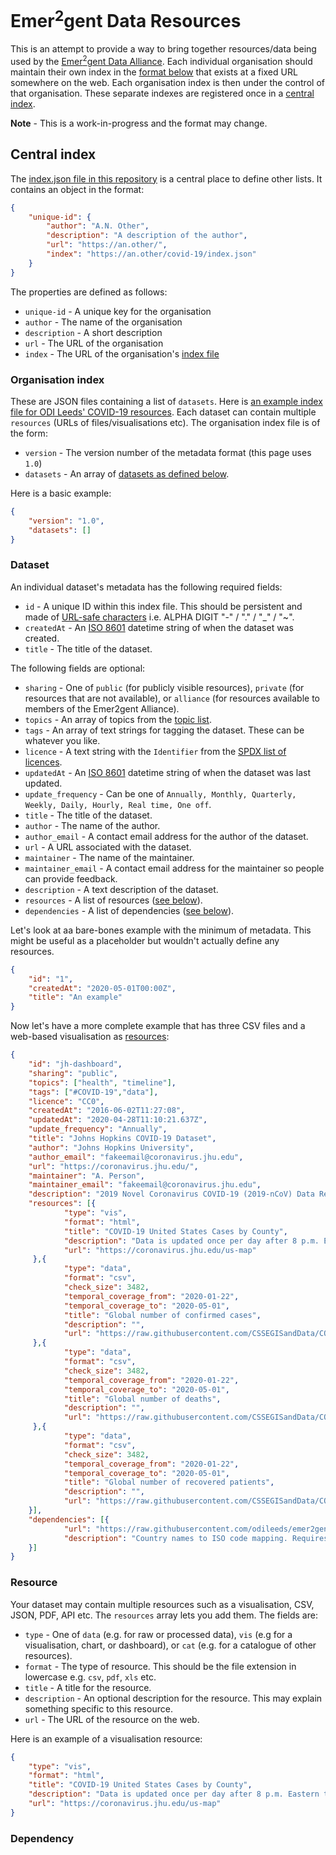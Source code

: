 # Emer<sup>2</sup>gent Data Resources
This is an attempt to provide a way to bring together resources/data being used by the [Emer<sup>2</sup>gent Data Alliance](http://www.emergentalliance.org). Each individual organisation should maintain their own index in the [format below](#organisation-index) that exists at a fixed URL somewhere on the web. Each organisation index is then under the control of that organisation. These separate indexes are registered once in a [central index](#central-index).

**Note** - This is a work-in-progress and the format may change.

## Central index
The [index.json file in this repository](index.json) is a central place to define other lists. It contains an object in the format:
```json
{
    "unique-id": {                                        
        "author": "A.N. Other",
        "description": "A description of the author",
        "url": "https://an.other/",
        "index": "https://an.other/covid-19/index.json"
    }
}
```

The properties are defined as follows:

* `unique-id` - A unique key for the organisation
* `author` - The name of the organisation
* `description` - A short description
* `url` - The URL of the organisation
* `index` - The URL of the organisation's [index file](#organisation-index)

### Organisation index

These are JSON files containing a list of `datasets`. Here is [an example index file for ODI Leeds' COVID-19 resources](https://odileeds.github.io/covid-19/index.json). Each dataset can contain multiple `resources` (URLs of files/visualisations etc). The organisation index file is of the form:

* `version` - The version number of the metadata format (this page uses `1.0`)
* `datasets` - An array of [datasets as defined below](#dataset).

Here is a basic example:

```json
{
	"version": "1.0",
	"datasets": []
}
```

### Dataset

An individual dataset's metadata has the following required fields:

* `id` - A unique ID within this index file. This should be persistent and made of [URL-safe characters](http://www.ietf.org/rfc/rfc3986.txt) i.e. ALPHA  DIGIT  "-" / "." / "_" / "~".
* `createdAt` - An [ISO 8601](https://en.wikipedia.org/wiki/ISO_8601) datetime string of when the dataset was created.
* `title` - The title of the dataset.

The following fields are optional:

* `sharing` - One of `public` (for publicly visible resources), `private` (for resources that are not available), or `alliance` (for resources available to members of the Emer2gent Alliance).
* `topics` - An array of topics from the [topic list](topics.json).
* `tags` - An array of text strings for tagging the dataset. These can be whatever you like.
* `licence` - A text string with the `Identifier` from the [SPDX list of licences](https://spdx.org/licenses/).
* `updatedAt` - An [ISO 8601](https://en.wikipedia.org/wiki/ISO_8601) datetime string of when the dataset was last updated. 
* `update_frequency` - Can be one of `Annually, Monthly, Quarterly, Weekly, Daily, Hourly, Real time, One off`.
* `title` - The title of the dataset.
* `author` - The name of the author.
* `author_email` - A contact email address for the author of the dataset.
* `url` - A URL associated with the dataset.
* `maintainer` - The name of the maintainer.
* `maintainer_email` - A contact email address for the maintainer so people can provide feedback.
* `description` - A text description of the dataset.
* `resources` - A list of resources ([see below](#resource)).
* `dependencies` - A list of dependencies ([see below](#dependency)).

Let's look at aa bare-bones example with the minimum of metadata. This might be useful as a placeholder but wouldn't actually define any resources.

```json
{
	"id": "1",
	"createdAt": "2020-05-01T00:00Z",
	"title": "An example"
}
```

Now let's have a more complete example that has three CSV files and a web-based visualisation as [resources](#resource):

```json
{
    "id": "jh-dashboard",
    "sharing": "public",
    "topics": ["health", "timeline"],
    "tags": ["#COVID-19","data"],
    "licence": "CC0",
    "createdAt": "2016-06-02T11:27:08",
    "updatedAt": "2020-04-28T11:10:21.637Z",
    "update_frequency": "Annually",
    "title": "Johns Hopkins COVID-19 Dataset",
    "author": "Johns Hopkins University",
    "author_email": "fakeemail@coronavirus.jhu.edu",
    "url": "https://coronavirus.jhu.edu/",
    "maintainer": "A. Person",
    "maintainer_email": "fakeemail@coronavirus.jhu.edu",
    "description": "2019 Novel Coronavirus COVID-19 (2019-nCoV) Data Repository by Johns Hopkins CSSE",
    "resources": [{
            "type": "vis",
            "format": "html",
            "title": "COVID-19 United States Cases by County",
            "description": "Data is updated once per day after 8 p.m. Eastern to allow the system to pull county-level data. For the most up-to-date confirmed cases and deaths, please see the COVID-19 Global Map. New York City borough deaths data does not include Probable COVID-19 deaths, as this data is not reported.",
            "url": "https://coronavirus.jhu.edu/us-map"
     },{
            "type": "data",
            "format": "csv",
            "check_size": 3482,
            "temporal_coverage_from": "2020-01-22",
            "temporal_coverage_to": "2020-05-01",
            "title": "Global number of confirmed cases",
            "description": "",
            "url": "https://raw.githubusercontent.com/CSSEGISandData/COVID-19/master/csse_covid_19_data/csse_covid_19_time_series/time_series_covid19_confirmed_global.csv"
     },{
            "type": "data",
            "format": "csv",
            "check_size": 3482,
            "temporal_coverage_from": "2020-01-22",
            "temporal_coverage_to": "2020-05-01",
            "title": "Global number of deaths",
            "description": "",
            "url": "https://raw.githubusercontent.com/CSSEGISandData/COVID-19/master/csse_covid_19_data/csse_covid_19_time_series/time_series_covid19_deaths_global.csv"
     },{
            "type": "data",
            "format": "csv",
            "check_size": 3482,
            "temporal_coverage_from": "2020-01-22",
            "temporal_coverage_to": "2020-05-01",
            "title": "Global number of recovered patients",
            "description": "",
            "url": "https://raw.githubusercontent.com/CSSEGISandData/COVID-19/master/csse_covid_19_data/csse_covid_19_time_series/time_series_covid19_recovered_global.csv"
    }],
    "dependencies": [{
            "url": "https://raw.githubusercontent.com/odileeds/emer2gent-data/master/metadata/country-code-mapping.json",
            "description": "Country names to ISO code mapping. Requires as data uses non-standard country names."
    }]
}
```

### Resource

Your dataset may contain multiple resources such as a visualisation, CSV, JSON, PDF, API etc. The `resources` array lets you add them. The fields are:

* `type` - One of `data` (e.g. for raw or processed data), `vis` (e.g for a visualisation, chart, or dashboard), or `cat` (e.g. for a catalogue of other resources).
* `format` - The type of resource. This should be the file extension in lowercase e.g. `csv`, `pdf`, `xls` etc.
* `title` - A title for the resource.
* `description` - An optional description for the resource. This may explain something specific to this resource.
* `url` - The URL of the resource on the web. 

Here is an example of a visualisation resource:

```json
{
	"type": "vis",
	"format": "html",
	"title": "COVID-19 United States Cases by County",
	"description": "Data is updated once per day after 8 p.m. Eastern to allow the system to pull county-level data. For the most up-to-date confirmed cases and deaths, please see the COVID-19 Global Map. New York City borough deaths data does not include Probable COVID-19 deaths, as this data is not reported.",
	"url": "https://coronavirus.jhu.edu/us-map"
}
```


### Dependency
